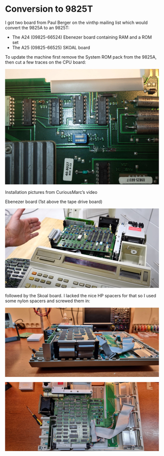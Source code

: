 # Conversion to 9825T

I got two board from Paul Berger on the vinthp mailing list which would convert the 9825A to an 9825T:

- The A24 (09825-66524) Ebenezer board containing RAM and a ROM set
- The A25 (09825-66525) SKOAL board

To update the machine first remove the System ROM pack from the 9825A, then cut a few traces on the CPU board:

![](./attachments/cut1.jpg)

Installation pictures from CuriousMarc’s video

Ebenezer board (1st above the tape drive board)

![](./attachments/image-20220830-182242.png)

followed by the Skoal board. I lacked the nice HP spacers for that so I used some nylon spacers and screwed them in:

![](./attachments/image-20220901-172641.png)

![](./attachments/image-20220901-172654.png)